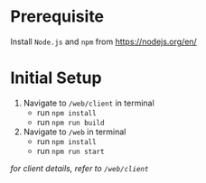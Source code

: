 # Prerequisite
Install `Node.js` and `npm` from https://nodejs.org/en/ 

# Initial Setup
1. Navigate to `/web/client` in terminal
   * run `npm install`
   * run `npm run build`
2. Navigate to `/web` in terminal
   * run `npm install`
   * run `npm run start`

*for client details, refer to `/web/client`*
